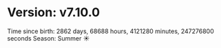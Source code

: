 # Version: v7.10.0
Time since birth: 2862 days, 68688 hours, 4121280 minutes, 247276800 seconds
Season: Summer ☀️
